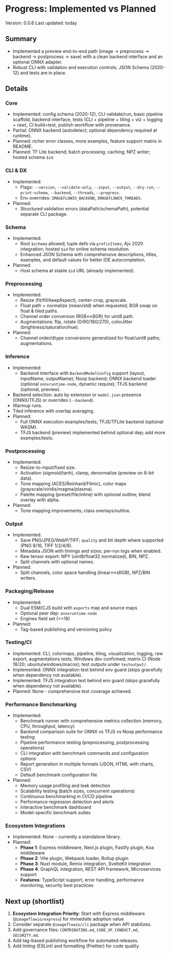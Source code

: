 # Progress: Implemented vs Planned

Version: 0.0.6
Last updated: today

## Summary

- Implemented a preview end-to-end path (image → preprocess → backend → postprocess → save) with a clean backend interface and an optional ONNX adapter.
- Robust CLI with validation and execution controls; JSON Schema (2020-12) and tests are in place.

## Details

### Core

- Implemented: config schema (2020-12), CLI validate/run, basic pipeline scaffold, backend interface, tests (CLI + pipeline + tiling + viz + logging + raw), CI build+test, publish workflow with provenance.
- Partial: ONNX backend (autodetect; optional dependency required at runtime).
- Planned: richer error classes, more examples, feature support matrix in README.
- Planned: TF Lite backend; batch processing; caching; NPZ writer; hosted schema `$id`.

### CLI & DX

- Implemented:
  - Flags: `--version`, `--validate-only`, `--input`, `--output`, `--dry-run`, `--print-schema`, `--backend`, `--threads`, `--progress`.
  - Env overrides: `IMAGEFLOWIO_BACKEND`, `IMAGEFLOWIO_THREADS`.
- Planned:
  - Structured validation errors (dataPath/schemaPath), potential separate CLI package.

### Schema

- Implemented:
  - Root `$schema` allowed; tuple defs via `prefixItems`; Ajv 2020 integration; hosted `$id` for online schema resolution.
  - Enhanced JSON Schema with comprehensive descriptions, titles, examples, and default values for better IDE autocompletion.
- Planned:
  - Host schema at stable `$id` URL (already implemented).

### Preprocessing

- Implemented:
  - Resize (fit/fill/keepAspect), center-crop, grayscale.
  - Float path + normalize (mean/std) when requested; BGR swap on float & tiled paths.
  - Channel order conversion (RGB↔BGR) for uint8 path.
  - Augmentations: flip, rotate (0/90/180/270), colorJitter (brightness/saturation/hue).
- Planned:
  - Channel order/dtype conversions generalized for float/uint8 paths; augmentations.

### Inference

- Implemented:
  - Backend interface with `BackendModelConfig` support (layout, inputName, outputName); Noop backend; ONNX backend loader (optional `onnxruntime-node`, dynamic require); TFJS backend (optional, preview).
- Backend selection: auto by extension or `model.json` presence (ONNX/TFJS) or overrides (`--backend`).
- Warmup runs.
- Tiled inference with overlap averaging.
- Planned:
  - Full ONNX execution examples/tests; TFJS/TFLite backend (optional WASM).
  - TFJS backend (preview) implemented behind optional dep; add more examples/tests.

### Postprocessing

- Implemented:
  - Resize-to-input/fixed size.
  - Activation (sigmoid/tanh), clamp, denormalize (preview on 8-bit data).
  - Tone mapping (ACES/Reinhard/Filmic), color maps (grayscale/viridis/magma/plasma).
  - Palette mapping (preset/file/inline) with optional outline; blend overlay with alpha.
- Planned:
  - Tone mapping improvements; class overlays/outline.

### Output

- Implemented:
  - Save PNG/JPEG/WebP/TIFF; `quality` and bit depth where supported (PNG 8/16, TIFF 1/2/4/8).
  - Metadata JSON with timings and sizes; per-run logs when enabled.
  - Raw tensor export: NPY (uint8/float32 normalized), BIN, NPZ.
  - Split channels with optional names.
- Planned:
  - Split channels, color space handling (linear↔sRGB), NPZ/BIN writers.

### Packaging/Release

- Implemented:
  - Dual ESM/CJS build with `exports` map and source maps
  - Optional peer dep: `onnxruntime-node`
  - Engines field set (>=18)
- Planned:
  - Tag-based publishing and versioning policy

### Testing/CI

- Implemented: CLI, colormaps, pipeline, tiling, visualization, logging, raw export, augmentations tests; Windows dev confirmed; matrix CI (Node 18/20; ubuntu/windows/macos); test outputs under `testoutput/`.
- Implemented: ONNX integration test behind env guard (skips gracefully when dependency not available).
- Implemented: TFJS integration test behind env guard (skips gracefully when dependency not available).
- Planned: None - comprehensive test coverage achieved.

### Performance Benchmarking

- Implemented:
  - Benchmark runner with comprehensive metrics collection (memory, CPU, throughput, latency)
  - Backend comparison suite for ONNX vs TFJS vs Noop performance testing
  - Pipeline performance testing (preprocessing, postprocessing operations)
  - CLI integration with benchmark commands and configuration options
  - Report generation in multiple formats (JSON, HTML with charts, CSV)
  - Default benchmark configuration file
- Planned:
  - Memory usage profiling and leak detection
  - Scalability testing (batch sizes, concurrent operations)
  - Continuous benchmarking in CI/CD pipeline
  - Performance regression detection and alerts
  - Interactive benchmark dashboard
  - Model-specific benchmark suites

### Ecosystem Integrations

- Implemented: None - currently a standalone library.
- Planned:
  - **Phase 1**: Express middleware, Next.js plugin, Fastify plugin, Koa middleware
  - **Phase 2**: Vite plugin, Webpack loader, Rollup plugin
  - **Phase 3**: Nuxt module, Remix integration, SvelteKit integration
  - **Phase 4**: GraphQL integration, REST API framework, Microservices support
  - **Features**: TypeScript support, error handling, performance monitoring, security best practices

## Next up (shortlist)

1. **Ecosystem Integration Priority**: Start with Express middleware (`@imageflowio/express`) for immediate adoption value
2. Consider separate `@imageflowio/cli` package when API stabilizes.
3. Add governance files: `CONTRIBUTING.md`, `CODE_OF_CONDUCT.md`, `SECURITY.md`.
4. Add tag-based publishing workflow for automated releases.
5. Add linting (ESLint) and formatting (Prettier) for code quality.
